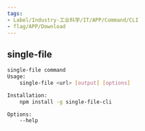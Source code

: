 ```yaml
---
tags:
- Label/Industry-工业科学/IT/APP/Command/CLI
- flag/APP/Download
---
```


## single-file

```bash
single-file command
Usage:
    single-file <url> [output] [options]

Installation:
    npm install -g single-file-cli

Options:
    --help


```